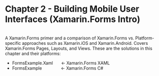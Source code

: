 # Chapter 2 - Building Mobile User Interfaces (Xamarin.Forms Intro)
<br/>
A Xamarin.Forms primer and a comparison of Xamarin.Forms vs. Platform-specific approaches such as Xamarin.iOS and Xamarin.Android. Covers Xamarin.Forms Pages, Layouts, and Views. These are the solutions in this chapter and their platforms:

<ul>
<li>FormsExample.Xaml &nbsp;&nbsp;&nbsp;&nbsp;&nbsp;&nbsp;<- Xamarin.Forms XAML</li>
<li>FormsExample &nbsp;&nbsp;&nbsp;&nbsp;&nbsp;&nbsp;&nbsp;&nbsp;&nbsp;&nbsp;&nbsp;&nbsp;&nbsp;&nbsp;&nbsp;<- Xamarin.Forms C#</li>
</ul>
